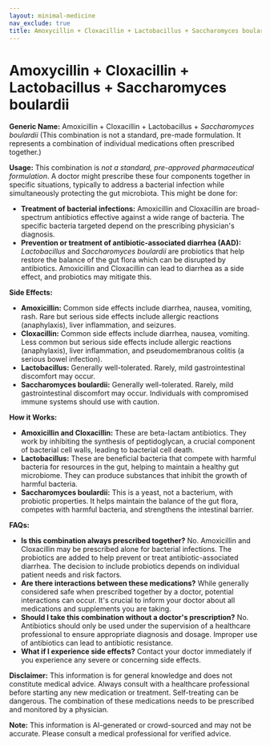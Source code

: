 ```yaml
---
layout: minimal-medicine
nav_exclude: true
title: Amoxycillin + Cloxacillin + Lactobacillus + Saccharomyces boulardii
---
```


# Amoxycillin + Cloxacillin + Lactobacillus + Saccharomyces boulardii

**Generic Name:** Amoxicillin + Cloxacillin + Lactobacillus + *Saccharomyces boulardii* (This combination is not a standard, pre-made formulation.  It represents a combination of individual medications often prescribed together.)

**Usage:**  This combination is *not a standard, pre-approved pharmaceutical formulation*.  A doctor might prescribe these four components together in specific situations, typically to address a bacterial infection while simultaneously protecting the gut microbiota. This might be done for:

* **Treatment of bacterial infections:** Amoxicillin and Cloxacillin are broad-spectrum antibiotics effective against a wide range of bacteria.  The specific bacteria targeted depend on the prescribing physician's diagnosis.
* **Prevention or treatment of antibiotic-associated diarrhea (AAD):** *Lactobacillus* and *Saccharomyces boulardii* are probiotics that help restore the balance of the gut flora which can be disrupted by antibiotics.  Amoxicillin and Cloxacillin can lead to diarrhea as a side effect, and probiotics may mitigate this.


**Side Effects:**

* **Amoxicillin:** Common side effects include diarrhea, nausea, vomiting, rash.  Rare but serious side effects include allergic reactions (anaphylaxis), liver inflammation, and seizures.
* **Cloxacillin:**  Common side effects include diarrhea, nausea, vomiting.  Less common but serious side effects include allergic reactions (anaphylaxis), liver inflammation, and pseudomembranous colitis (a serious bowel infection).
* **Lactobacillus:** Generally well-tolerated.  Rarely, mild gastrointestinal discomfort may occur.
* **Saccharomyces boulardii:** Generally well-tolerated.  Rarely, mild gastrointestinal discomfort may occur.  Individuals with compromised immune systems should use with caution.


**How it Works:**

* **Amoxicillin and Cloxacillin:** These are beta-lactam antibiotics.  They work by inhibiting the synthesis of peptidoglycan, a crucial component of bacterial cell walls, leading to bacterial cell death.
* **Lactobacillus:** These are beneficial bacteria that compete with harmful bacteria for resources in the gut, helping to maintain a healthy gut microbiome.  They can produce substances that inhibit the growth of harmful bacteria.
* **Saccharomyces boulardii:** This is a yeast, not a bacterium, with probiotic properties. It helps maintain the balance of the gut flora, competes with harmful bacteria, and strengthens the intestinal barrier.

**FAQs:**

* **Is this combination always prescribed together?** No.  Amoxicillin and Cloxacillin may be prescribed alone for bacterial infections. The probiotics are added to help prevent or treat antibiotic-associated diarrhea.  The decision to include probiotics depends on individual patient needs and risk factors.
* **Are there interactions between these medications?**  While generally considered safe when prescribed together by a doctor, potential interactions can occur.  It's crucial to inform your doctor about all medications and supplements you are taking.
* **Should I take this combination without a doctor's prescription?** No.  Antibiotics should only be used under the supervision of a healthcare professional to ensure appropriate diagnosis and dosage.  Improper use of antibiotics can lead to antibiotic resistance.
* **What if I experience side effects?** Contact your doctor immediately if you experience any severe or concerning side effects.

**Disclaimer:** This information is for general knowledge and does not constitute medical advice.  Always consult with a healthcare professional before starting any new medication or treatment.  Self-treating can be dangerous.  The combination of these medications needs to be prescribed and monitored by a physician.


**Note:** This information is AI-generated or crowd-sourced and may not be accurate. Please consult a medical professional for verified advice.